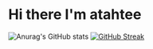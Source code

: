 # Hi there I'm atahtee

<img align="left" width="47%"> ![Anurag's GitHub stats](https://github-readme-stats.vercel.app/api?username=atahtee&show_icons=true&theme=radical)
[![GitHub Streak](https://github-readme-streak-stats.herokuapp.com/?user=atahtee)](https://git.io/streak-stats)


